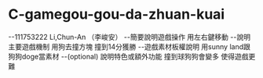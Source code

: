 # C-gamegou-gou-da-zhuan-kuai
--111753222 Li,Chun-An （李峻安）
--簡要說明遊戲操作 用左右鍵移動
--說明主要遊戲機制 用狗去撞方塊 撞到14分獲勝
--遊戲素材板權說明 用sunny land跟狗狗doge當素材
--(optional) 說明特色或額外功能 撞到球狗狗會變多 使得遊戲更難